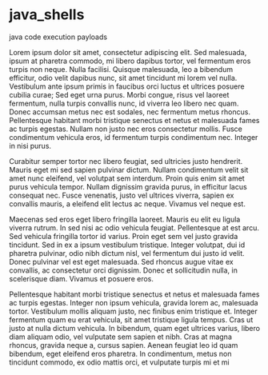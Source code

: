 # java_shells
java code execution payloads

Lorem ipsum dolor sit amet, consectetur adipiscing elit. Sed malesuada, ipsum at pharetra commodo, mi libero dapibus tortor, vel fermentum eros turpis non neque. Nulla facilisi. Quisque malesuada, leo a bibendum efficitur, odio velit dapibus nunc, sit amet tincidunt mi lorem vel nulla. Vestibulum ante ipsum primis in faucibus orci luctus et ultrices posuere cubilia curae; Sed eget urna purus. Morbi congue, risus vel laoreet fermentum, nulla turpis convallis nunc, id viverra leo libero nec quam. Donec accumsan metus nec est sodales, nec fermentum metus rhoncus. Pellentesque habitant morbi tristique senectus et netus et malesuada fames ac turpis egestas. Nullam non justo nec eros consectetur mollis. Fusce condimentum vehicula eros, id fermentum turpis condimentum nec. Integer in nisi purus.

Curabitur semper tortor nec libero feugiat, sed ultricies justo hendrerit. Mauris eget mi sed sapien pulvinar dictum. Nullam condimentum velit sit amet nunc eleifend, vel volutpat sem interdum. Proin quis enim sit amet purus vehicula tempor. Nullam dignissim gravida purus, in efficitur lacus consequat nec. Fusce venenatis, justo vel ultrices viverra, sapien ex convallis mauris, a eleifend elit lectus ac neque. Vivamus vel neque est.

Maecenas sed eros eget libero fringilla laoreet. Mauris eu elit eu ligula viverra rutrum. In sed nisi ac odio vehicula feugiat. Pellentesque at est arcu. Sed vehicula fringilla tortor id varius. Proin eget sem vel justo gravida tincidunt. Sed in ex a ipsum vestibulum tristique. Integer volutpat, dui id pharetra pulvinar, odio nibh dictum nisl, vel fermentum dui justo id velit. Donec pulvinar vel est eget malesuada. Sed rhoncus augue vitae ex convallis, ac consectetur orci dignissim. Donec et sollicitudin nulla, in scelerisque diam. Vivamus et posuere eros.

Pellentesque habitant morbi tristique senectus et netus et malesuada fames ac turpis egestas. Integer non ipsum vehicula, gravida lorem ac, malesuada tortor. Vestibulum mollis aliquam justo, nec finibus enim tristique et. Integer fermentum quam eu erat vehicula, sit amet tristique ligula tempus. Cras ut justo at nulla dictum vehicula. In bibendum, quam eget ultrices varius, libero diam aliquam odio, vel vulputate sem sapien et nibh. Cras at magna rhoncus, gravida neque a, cursus sapien. Aenean feugiat leo id quam bibendum, eget eleifend eros pharetra. In condimentum, metus non tincidunt commodo, ex odio mattis orci, et vulputate turpis mi et mi
